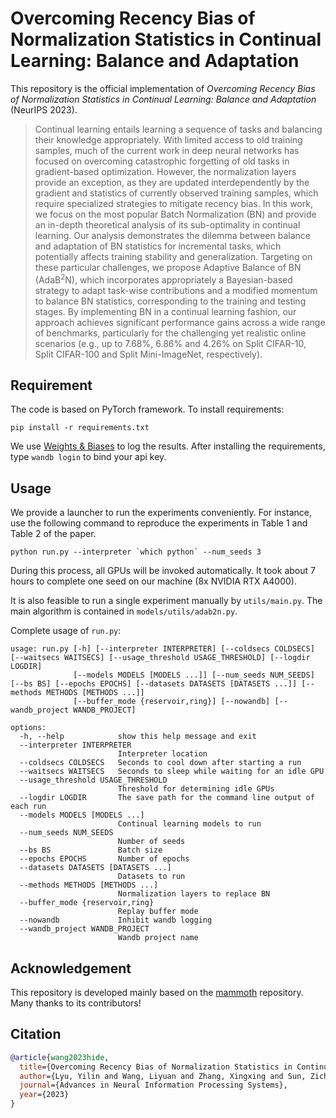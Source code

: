 # Overcoming Recency Bias of Normalization Statistics in Continual Learning: Balance and Adaptation

This repository is the official implementation of *Overcoming Recency Bias of Normalization Statistics in Continual Learning: Balance and Adaptation* (NeurIPS 2023).

> Continual learning entails learning a sequence of tasks and balancing their knowledge appropriately. With limited access to old training samples, much of the current work in deep neural networks has focused on overcoming catastrophic forgetting of old tasks in gradient-based optimization. However, the normalization layers provide an exception, as they are updated interdependently by the gradient and statistics of currently observed training samples, which require specialized strategies to mitigate recency bias. In this work, we focus on the most popular Batch Normalization (BN) and provide an in-depth theoretical analysis of its sub-optimality in continual learning. Our analysis demonstrates the dilemma between balance and adaptation of BN statistics for incremental tasks, which potentially affects training stability and generalization. Targeting on these particular challenges, we propose Adaptive Balance of BN (AdaB$^2$N), which incorporates appropriately a Bayesian-based strategy to adapt task-wise contributions and a modified momentum to balance BN statistics, corresponding to the training and testing stages. By implementing BN in a continual learning fashion, our approach achieves significant performance gains across a wide range of benchmarks, particularly for the challenging yet realistic online scenarios (e.g., up to 7.68\%, 6.86\% and 4.26\% on Split CIFAR-10, Split CIFAR-100 and Split Mini-ImageNet, respectively).
## Requirement

The code is based on PyTorch framework. To install requirements:

```setup
pip install -r requirements.txt
```
We use [Weights & Biases](https://wandb.ai/site) to log the results. After installing the requirements, type `wandb login` to bind your api key.

## Usage
We provide a launcher to run the experiments conveniently. For instance, use the following command to reproduce the experiments in Table 1 and Table 2 of the paper. 
```shell
python run.py --interpreter `which python` --num_seeds 3
```
During this process, all GPUs will be invoked automatically. It took about 7 hours to complete one seed on our machine (8x NVIDIA RTX A4000).

It is also feasible to run a single experiment manually by `utils/main.py`. The main algorithm is contained in `models/utils/adab2n.py`.


Complete usage of `run.py`:
```
usage: run.py [-h] [--interpreter INTERPRETER] [--coldsecs COLDSECS] [--waitsecs WAITSECS] [--usage_threshold USAGE_THRESHOLD] [--logdir LOGDIR]
              [--models MODELS [MODELS ...]] [--num_seeds NUM_SEEDS] [--bs BS] [--epochs EPOCHS] [--datasets DATASETS [DATASETS ...]] [--methods METHODS [METHODS ...]]
              [--buffer_mode {reservoir,ring}] [--nowandb] [--wandb_project WANDB_PROJECT]

options:
  -h, --help            show this help message and exit
  --interpreter INTERPRETER
                        Interpreter location
  --coldsecs COLDSECS   Seconds to cool down after starting a run
  --waitsecs WAITSECS   Seconds to sleep while waiting for an idle GPU
  --usage_threshold USAGE_THRESHOLD
                        Threshold for determining idle GPUs
  --logdir LOGDIR       The save path for the command line output of each run
  --models MODELS [MODELS ...]
                        Continual learning models to run
  --num_seeds NUM_SEEDS
                        Number of seeds
  --bs BS               Batch size
  --epochs EPOCHS       Number of epochs
  --datasets DATASETS [DATASETS ...]
                        Datasets to run
  --methods METHODS [METHODS ...]
                        Normalization layers to replace BN
  --buffer_mode {reservoir,ring}
                        Replay buffer mode
  --nowandb             Inhibit wandb logging
  --wandb_project WANDB_PROJECT
                        Wandb project name

```

## Acknowledgement

This repository is developed mainly based on the [mammoth](https://github.com/aimagelab/mammoth) repository. Many thanks to its contributors!


## Citation

```bibtex
@article{wang2023hide,
  title={Overcoming Recency Bias of Normalization Statistics in Continual Learning: Balance and Adaptation},
  author={Lyu, Yilin and Wang, Liyuan and Zhang, Xingxing and Sun, Zicheng and Su, Hang and Zhu, Jun and Jing, Liping},
  journal={Advances in Neural Information Processing Systems},
  year={2023}
}
```